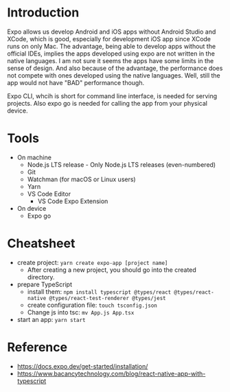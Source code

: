 # Introduction
Expo allows us develop Android and iOS apps without Android Studio and XCode, which is good, especially for development iOS app since XCode runs on only Mac. The advantage, being able to develop apps without the official IDEs, implies the apps developed using expo are not written in the native languages. I am not sure it seems the apps have some limits in the sense of design. And also because of the advantage, the performance does not compete with ones developed using the native languages. Well, still the app would not have "BAD" performance though.

Expo CLI, whcih is short for command line interface, is needed for serving projects. Also expo go is needed for calling the app from your physical device.

# Tools
- On machine
    - Node.js LTS release - Only Node.js LTS releases (even-numbered)
    - Git
    - Watchman (for macOS or Linux users)
    - Yarn
    - VS Code Editor
        - VS Code Expo Extension
- On device
    - Expo go

# Cheatsheet
- create project: `yarn create expo-app [project name]`
    - After creating a new project, you should go into the created directory.
- prepare TypeScript
    - install them: `npm install typescript @types/react @types/react-native @types/react-test-renderer @types/jest`
    - create configuration file: `touch tsconfig.json`
    - Change js into tsc: `mv App.js App.tsx`
- start an app: `yarn start`

# Reference
- https://docs.expo.dev/get-started/installation/
- https://www.bacancytechnology.com/blog/react-native-app-with-typescript
